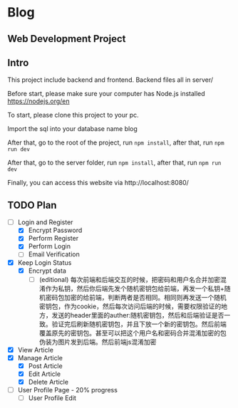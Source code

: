 # Blog

## Web Development Project

## Intro

This project include backend and frontend. Backend files all in server/

Before start, please make sure your computer has Node.js installed https://nodejs.org/en

To start, please clone this project to your pc.

Import the sql into your database name blog

After that, go to the root of the project, run ```npm install```, after that, run ```npm run dev```

After that, go to the server folder,  run ```npm install```, after that, run ```npm run dev```

Finally, you can access this website via http://localhost:8080/

## TODO Plan

- [ ] Login and Register
  - [x] Encrypt Password
  - [x] Perform Register
  - [x] Perform Login 
  - [ ] Email Verification
- [x] Keep Login Status
  - [x] Encrypt data
    - [ ] (editional) 每次前端和后端交互的时候，把密码和用户名合并加密混淆作为私钥，然后你后端先发个随机密钥包给前端，再发一个私钥+随机密码包加密的给前端，判断两者是否相同。相同则再发送一个随机密钥包，作为cookie，然后每次访问后端的时候，需要权限验证的地方，发送的header里面的auther:随机密钥包，然后和后端验证是否一致。验证完后刷新随机密钥包，并且下放一个新的密钥包。然后前端覆盖原先的密钥包。甚至可以把这个用户名和密码合并混淆加密的包伪装为图片发到后端。然后前端js混淆加密
- [x] View Article
- [x] Manage Article
  - [x] Post Article
  - [x] Edit Article
  - [x] Delete Article
- [ ] User Profile Page - 20% progress
  - [ ] User Profile Edit